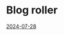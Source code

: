 # Blog roller

[2024-07-28](https://www.notion.so/2024-07-28-7dec5d6cd4d946dcb6e3e76922dc8473?pvs=21)